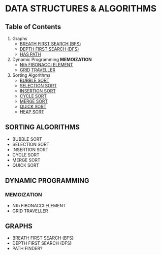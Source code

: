 # DATA STRUCTURES & ALGORITHMS

## Table of Contents
1. Graphs
   - [BREATH FIRST SEARCH (BFS)](https://github.com/samuelraj-dev/data-structures-and-algorithms/blob/main/graphs/BFS.py)
   - [DEPTH FIRST SEARCH (DFS)](https://github.com/samuelraj-dev/data-structures-and-algorithms/blob/main/graphs/DFS.py)
   - [HAS PATH](https://github.com/samuelraj-dev/data-structures-and-algorithms/blob/main/graphs/has_path.py)
2. Dynamic Programming
   **MEMOIZATION**
   - [Nth FIBONACCI ELEMENT](https://github.com/samuelraj-dev/data-structures-and-algorithms/blob/main/dynamic-programming/fibonacci_memo.py)
   - [GRID TRAVELLER](https://github.com/samuelraj-dev/data-structures-and-algorithms/blob/main/dynamic-programming/grid_traveler_memo.py)
3. Sorting Algorithms
   - [BUBBLE SORT](#sorting-algorithms)
   - [SELECTION SORT](#sorting-algorithms)
   - [INSERTION SORT](#sorting-algorithms)
   - [CYCLE SORT](#sorting-algorithms)
   - [MERGE SORT](#sorting-algorithms)
   - [QUICK SORT](#sorting-algorithms)
   - [HEAP SORT](#sorting-algorithms)

## SORTING ALGORITHMS
- BUBBLE SORT
- SELECTION SORT
- INSERTION SORT
- CYCLE SORT
- MERGE SORT
- QUICK SORT

## DYNAMIC PROGRAMMING
### MEMOIZATION
- Nth FIBONACCI ELEMENT
- GRID TRAVELLER

## GRAPHS
- BREATH FIRST SEARCH (BFS)
- DEPTH FIRST SEARCH (DFS)
- PATH FINDER?
